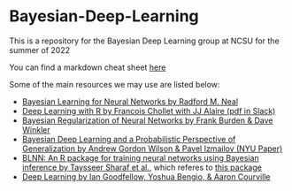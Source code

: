 # Bayesian-Deep-Learning

This is a repository for the Bayesian Deep Learning group at NCSU for the summer of 2022


You can find a markdown cheat sheet [here](https://www.markdownguide.org/cheat-sheet/)

Some of the main resources we may use are listed below:

- [Bayesian Learning for Neural Networks by Radford M. Neal](https://catalog.lib.ncsu.edu/catalog/NCSU5236862)
- [Deep Learning with R by Francois Chollet with JJ Alaire (pdf in Slack)](https://www.manning.com/books/deep-learning-with-r)
- [Bayesian Regularization of Neural Networks by Frank Burden & Dave Winkler](https://link.springer.com/protocol/10.1007/978-1-60327-101-1_3)
- [Bayesian Deep Learning and a Probabilistic Perspective of Generalization by Andrew Gordon Wilson & Pavel Izmailov (NYU Paper)](https://arxiv.org/pdf/2002.08791.pdf)
- [BLNN: An R package for training neural networks using Bayesian inference by Taysseer Sharaf et al.](https://www.sciencedirect.com/science/article/pii/S235271101930322X), which referes to [this package](https://github.com/BLNNdevs/BLNN)
- [Deep Learning by Ian Goodfellow, Yoshua Bengio, & Aaron Courville](https://www.deeplearningbook.org/front_matter.pdf)
